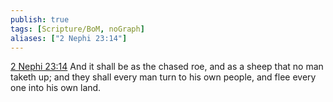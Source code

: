 ```yaml
---
publish: true
tags: [Scripture/BoM, noGraph]
aliases: ["2 Nephi 23:14"]
---
```

[2 Nephi 23:14](https://churchofjesuschrist.org/study/scriptures/bofm/2-ne/23?lang=eng&id=p14#p14) And it shall be as the chased roe, and as a sheep that no man taketh up; and they shall every man turn to his own people, and flee every one into his own land.
